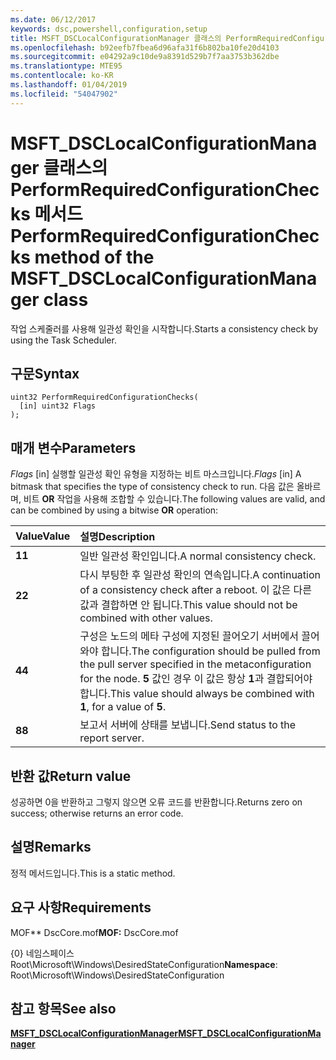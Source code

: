 ```yaml
---
ms.date: 06/12/2017
keywords: dsc,powershell,configuration,setup
title: MSFT_DSCLocalConfigurationManager 클래스의 PerformRequiredConfigurationChecks 메서드
ms.openlocfilehash: b92eefb7fbea6d96afa31f6b802ba10fe20d4103
ms.sourcegitcommit: e04292a9c10de9a8391d529b7f7aa3753b362dbe
ms.translationtype: MTE95
ms.contentlocale: ko-KR
ms.lasthandoff: 01/04/2019
ms.locfileid: "54047902"
---
```

# <a name="performrequiredconfigurationchecks-method-of-the-msftdsclocalconfigurationmanager-class"></a><span data-ttu-id="4b3c9-103">MSFT_DSCLocalConfigurationManager 클래스의 PerformRequiredConfigurationChecks 메서드</span><span class="sxs-lookup"><span data-stu-id="4b3c9-103">PerformRequiredConfigurationChecks method of the MSFT_DSCLocalConfigurationManager class</span></span>

<span data-ttu-id="4b3c9-104">작업 스케줄러를 사용해 일관성 확인을 시작합니다.</span><span class="sxs-lookup"><span data-stu-id="4b3c9-104">Starts a consistency check by using the Task Scheduler.</span></span>

## <a name="syntax"></a><span data-ttu-id="4b3c9-105">구문</span><span class="sxs-lookup"><span data-stu-id="4b3c9-105">Syntax</span></span>

```mof
uint32 PerformRequiredConfigurationChecks(
  [in] uint32 Flags
);
```

## <a name="parameters"></a><span data-ttu-id="4b3c9-106">매개 변수</span><span class="sxs-lookup"><span data-stu-id="4b3c9-106">Parameters</span></span>

<span data-ttu-id="4b3c9-107">*Flags* \[in\] 실행할 일관성 확인 유형을 지정하는 비트 마스크입니다.</span><span class="sxs-lookup"><span data-stu-id="4b3c9-107">*Flags* \[in\] A bitmask that specifies the type of consistency check to run.</span></span> <span data-ttu-id="4b3c9-108">다음 값은 올바르며, 비트 **OR** 작업을 사용해 조합할 수 있습니다.</span><span class="sxs-lookup"><span data-stu-id="4b3c9-108">The following values are valid, and can be combined by using a bitwise **OR** operation:</span></span>

|<span data-ttu-id="4b3c9-109">Value</span><span class="sxs-lookup"><span data-stu-id="4b3c9-109">Value</span></span> |<span data-ttu-id="4b3c9-110">설명</span><span class="sxs-lookup"><span data-stu-id="4b3c9-110">Description</span></span> |
|:--- |:---|
|<span data-ttu-id="4b3c9-111">**1**</span><span class="sxs-lookup"><span data-stu-id="4b3c9-111">**1**</span></span> | <span data-ttu-id="4b3c9-112">일반 일관성 확인입니다.</span><span class="sxs-lookup"><span data-stu-id="4b3c9-112">A normal consistency check.</span></span> |
|<span data-ttu-id="4b3c9-113">**2**</span><span class="sxs-lookup"><span data-stu-id="4b3c9-113">**2**</span></span> | <span data-ttu-id="4b3c9-114">다시 부팅한 후 일관성 확인의 연속입니다.</span><span class="sxs-lookup"><span data-stu-id="4b3c9-114">A continuation of a consistency check after a reboot.</span></span> <span data-ttu-id="4b3c9-115">이 값은 다른 값과 결합하면 안 됩니다.</span><span class="sxs-lookup"><span data-stu-id="4b3c9-115">This value should not be combined with other values.</span></span> |
|<span data-ttu-id="4b3c9-116">**4**</span><span class="sxs-lookup"><span data-stu-id="4b3c9-116">**4**</span></span> | <span data-ttu-id="4b3c9-117">구성은 노드의 메타 구성에 지정된 끌어오기 서버에서 끌어와야 합니다.</span><span class="sxs-lookup"><span data-stu-id="4b3c9-117">The configuration should be pulled from the pull server specified in the metaconfiguration for the node.</span></span> <span data-ttu-id="4b3c9-118">**5** 값인 경우 이 값은 항상 **1**과 결합되어야 합니다.</span><span class="sxs-lookup"><span data-stu-id="4b3c9-118">This value should always be combined with **1**, for a value of **5**.</span></span> |
|<span data-ttu-id="4b3c9-119">**8**</span><span class="sxs-lookup"><span data-stu-id="4b3c9-119">**8**</span></span> | <span data-ttu-id="4b3c9-120">보고서 서버에 상태를 보냅니다.</span><span class="sxs-lookup"><span data-stu-id="4b3c9-120">Send status to the report server.</span></span> |

## <a name="return-value"></a><span data-ttu-id="4b3c9-121">반환 값</span><span class="sxs-lookup"><span data-stu-id="4b3c9-121">Return value</span></span>

<span data-ttu-id="4b3c9-122">성공하면 0을 반환하고 그렇지 않으면 오류 코드를 반환합니다.</span><span class="sxs-lookup"><span data-stu-id="4b3c9-122">Returns zero on success; otherwise returns an error code.</span></span>

## <a name="remarks"></a><span data-ttu-id="4b3c9-123">설명</span><span class="sxs-lookup"><span data-stu-id="4b3c9-123">Remarks</span></span>

<span data-ttu-id="4b3c9-124">정적 메서드입니다.</span><span class="sxs-lookup"><span data-stu-id="4b3c9-124">This is a static method.</span></span>

## <a name="requirements"></a><span data-ttu-id="4b3c9-125">요구 사항</span><span class="sxs-lookup"><span data-stu-id="4b3c9-125">Requirements</span></span>

<span data-ttu-id="4b3c9-126">MOF\*\* DscCore.mof</span><span class="sxs-lookup"><span data-stu-id="4b3c9-126">**MOF:** DscCore.mof</span></span>

<span data-ttu-id="4b3c9-127">{0} 네임스페이스 Root\Microsoft\Windows\DesiredStateConfiguration</span><span class="sxs-lookup"><span data-stu-id="4b3c9-127">**Namespace**: Root\Microsoft\Windows\DesiredStateConfiguration</span></span>

## <a name="see-also"></a><span data-ttu-id="4b3c9-128">참고 항목</span><span class="sxs-lookup"><span data-stu-id="4b3c9-128">See also</span></span>

[<span data-ttu-id="4b3c9-129">**MSFT_DSCLocalConfigurationManager**</span><span class="sxs-lookup"><span data-stu-id="4b3c9-129">**MSFT_DSCLocalConfigurationManager**</span></span>](msft-dsclocalconfigurationmanager.md)